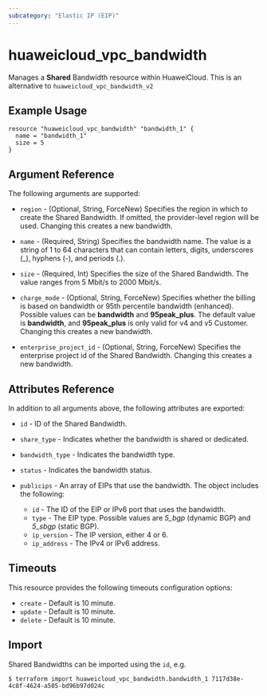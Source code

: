 ```yaml
---
subcategory: "Elastic IP (EIP)"
---
```


# huaweicloud_vpc_bandwidth

Manages a **Shared** Bandwidth resource within HuaweiCloud. This is an alternative to `huaweicloud_vpc_bandwidth_v2`

## Example Usage

```hcl
resource "huaweicloud_vpc_bandwidth" "bandwidth_1" {
  name = "bandwidth_1"
  size = 5
}
```

## Argument Reference

The following arguments are supported:

* `region` - (Optional, String, ForceNew) Specifies the region in which to create the Shared Bandwidth.
  If omitted, the provider-level region will be used. Changing this creates a new bandwidth.

* `name` - (Required, String) Specifies the bandwidth name. The value is a string of 1 to 64 characters that
  can contain letters, digits, underscores (_), hyphens (-), and periods (.).

* `size` - (Required, Int) Specifies the size of the Shared Bandwidth. The value ranges from 5 Mbit/s to 2000 Mbit/s.

* `charge_mode` - (Optional, String, ForceNew) Specifies whether the billing is based on bandwidth or
  95th percentile bandwidth (enhanced). Possible values can be **bandwidth** and **95peak_plus**.
  The default value is **bandwidth**, and **95peak_plus** is only valid for v4 and v5 Customer.
  Changing this creates a new bandwidth.

* `enterprise_project_id` - (Optional, String, ForceNew) Specifies the enterprise project id of the Shared Bandwidth.
  Changing this creates a new bandwidth.

## Attributes Reference

In addition to all arguments above, the following attributes are exported:

* `id` - ID of the Shared Bandwidth.

* `share_type` - Indicates whether the bandwidth is shared or dedicated.

* `bandwidth_type` - Indicates the bandwidth type.

* `status` - Indicates the bandwidth status.

* `publicips` - An array of EIPs that use the bandwidth. The object includes the following:
  + `id` - The ID of the EIP or IPv6 port that uses the bandwidth.
  + `type` - The EIP type. Possible values are *5_bgp* (dynamic BGP) and *5_sbgp* (static BGP).
  + `ip_version` - The IP version, either 4 or 6.
  + `ip_address` - The IPv4 or IPv6 address.

## Timeouts

This resource provides the following timeouts configuration options:

* `create` - Default is 10 minute.
* `update` - Default is 10 minute.
* `delete` - Default is 10 minute.

## Import

Shared Bandwidths can be imported using the `id`, e.g.

```
$ terraform import huaweicloud_vpc_bandwidth.bandwidth_1 7117d38e-4c8f-4624-a505-bd96b97d024c
```
